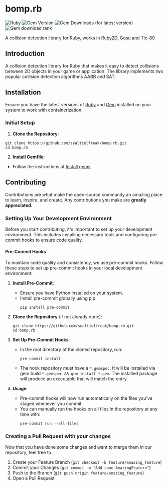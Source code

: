 # bomp.rb

![Ruby](https://img.shields.io/badge/Ruby-CC342D?logo=ruby)
![Gem Version](https://img.shields.io/gem/v/bomp)
![Gem Downloads (for latest version)](https://img.shields.io/gem/dtv/bomp)
![Gem download rank](https://img.shields.io/gem/rt/bomp)

A collision detection library for Ruby, works in [Ruby2D](https://github.com/ruby2d/ruby2d), [Gosu](https://github.com/gosu/gosu) and [Tic-80](https://github.com/nesbox/TIC-80)

## Introduction

A collision detection library for Ruby that makes it easy to detect collisions between 2D objects in your game or application. The library implements two popular collision detection algorithms AABB and SAT.

## Installation

Ensure you have the latest versions of [Ruby](https://www.ruby-lang.org/) and [Gem](https://rubygems.org/pages/download) installed on your system to work with containerization.

### Initial Setup

1. **Clone the Repository**:
```
git clone https://github.com/sealtielfreak/bomp.rb.git
cd bomp.rb
```
2. **Install Gemfile**:
- Follow the instructions at [Install gems](https://www.bacancytechnology.com/blog/install-ruby-gems).

## Contributing

Contributions are what make the open-source community an amazing place to learn, inspire, and create. Any contributions you make are **greatly appreciated**.

### Setting Up Your Development Environment

Before you start contributing, it's important to set up your development environment. This includes installing necessary tools and configuring pre-commit hooks to ensure code quality.

#### Pre-Commit Hooks

To maintain code quality and consistency, we use pre-commit hooks. Follow these steps to set up pre-commit hooks in your local development environment:

1. **Install Pre-Commit**:
    - Ensure you have Python installed on your system.
    - Install pre-commit globally using pip:
      ```
      pip install pre-commit
      ```

2. **Clone the Repository** (if not already done):
   ```
   git clone https://github.com/sealtielfreak/bomp.rb.git
   cd bomp.rb
   ```

3. **Set Up Pre-Commit Hooks**:
    - In the root directory of the cloned repository, run:
      ```
      pre-commit install
      ```
    - The hook repository must have a `*.gemspec`. It will be installed via gem build `*.gemspec && gem install *.gem`. The installed package will produce an executable that will match the entry.

4. **Usage**:
    - Pre-commit hooks will now run automatically on the files you've staged whenever you commit.
    - You can manually run the hooks on all files in the repository at any time with:
      ```
      pre-commit run --all-files
      ```

### Creating a Pull Request with your changes

Now that you have done some changes and want to merge them in our repository, feel free to:

1. Create your Feature Branch (`git checkout -b feature/amazing_feature`)
2. Commit your Changes (`git commit -m "Add some AmazingFeature"`)
3. Push to the Branch (`git push origin feature/amazing_feature`)
4. Open a Pull Request